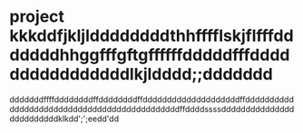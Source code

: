 # project kkkddfjkljlddddddddthhfffflskjflfffdddddddhhggfffgftgffffffdddddfffddddddddddddddddlkjldddd;;ddddddd
dddddddffffddddddddffddddddddffddddddddddddddddddddffdddddddddddddddddddddddddddddddddddddddddddddffddddssssdddddddddddddddddddddddddklkdd';';eedd'dd